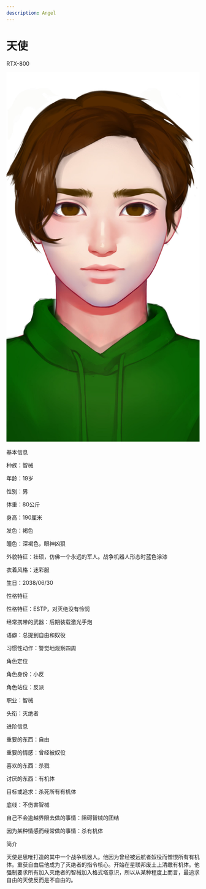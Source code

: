 ```yaml
---
description: Angel
---
```


# 天使

RTX-800



![天使](../../.gitbook/assets/tian-shi-.jpg)


基本信息



种族：智械

年龄：19岁

性别：男

体重：80公斤

身高：190厘米

发色：褐色

瞳色：深褐色，眼神凶狠

外貌特征：壮硕，仿佛一个永远的军人。战争机器人形态时蓝色涂漆

衣着风格：迷彩服

生日：2038/06/30


性格特征



性格特征：ESTP，对灭绝没有怜悯

经常携带的武器：后期装载激光手炮

语癖：总提到自由和奴役

习惯性动作：警觉地观察四周


角色定位



角色身份：小反

角色站位：反派

职业：智械

头衔：灭绝者



进阶信息



重要的东西：自由

重要的情感：曾经被奴役

喜欢的东西：杀戮

讨厌的东西：有机体

目标或追求：杀死所有有机体

底线：不伤害智械

自己不会逾越界限去做的事情：阻碍智械的团结

因为某种情感而经常做的事情：杀有机体


简介



天使是思唯打造的其中一个战争机器人。他因为曾经被远航者奴役而憎恨所有有机体。重获自由后他成为了灭绝者的指令核心。开始在星联邦废土上清缴有机体。他强制要求所有加入灭绝者的智械加入格式塔意识，所以从某种程度上而言，最追求自由的天使反而是不自由的。
